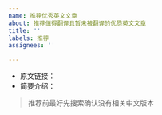 ```yaml
---
name: 推荐优秀英文文章
about: 推荐值得翻译且暂未被翻译的优质英文文章
title: ''
labels: 推荐
assignees: ''

---
```


- 原文链接：
- 简要介绍：

> 推荐前最好先搜索确认没有相关中文版本
